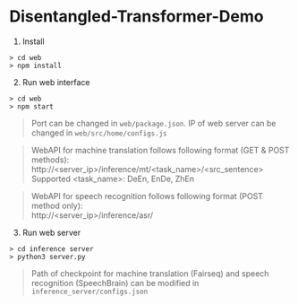 # Disentangled-Transformer-Demo

1. Install
```
> cd web
> npm install
```

2. Run web interface
```
> cd web
> npm start
```

> Port can be changed in `web/package.json`.
> IP of web server can be changed in `web/src/home/configs.js`

> WebAPI for machine translation follows following format (GET & POST methods):  
> http://<server_ip>/inference/mt/<task_name>/<src_sentence>  
> Supported <task_name>: DeEn, EnDe, ZhEn

> WebAPI for speech recognition follows following format (POST method only):  
> http://<server_ip>/inference/asr/

3. Run web server
```
> cd inference server
> python3 server.py
```

> Path of checkpoint for machine translation (Fairseq) and speech recognition (SpeechBrain) can be modified in `inference_server/configs.json`